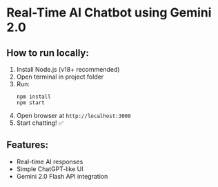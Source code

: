 # Real-Time AI Chatbot using Gemini 2.0

## How to run locally:

1. Install Node.js (v18+ recommended)
2. Open terminal in project folder
3. Run:
   ```
   npm install
   npm start
   ```
4. Open browser at `http://localhost:3000`
5. Start chatting! ✅

## Features:
- Real-time AI responses
- Simple ChatGPT-like UI
- Gemini 2.0 Flash API integration